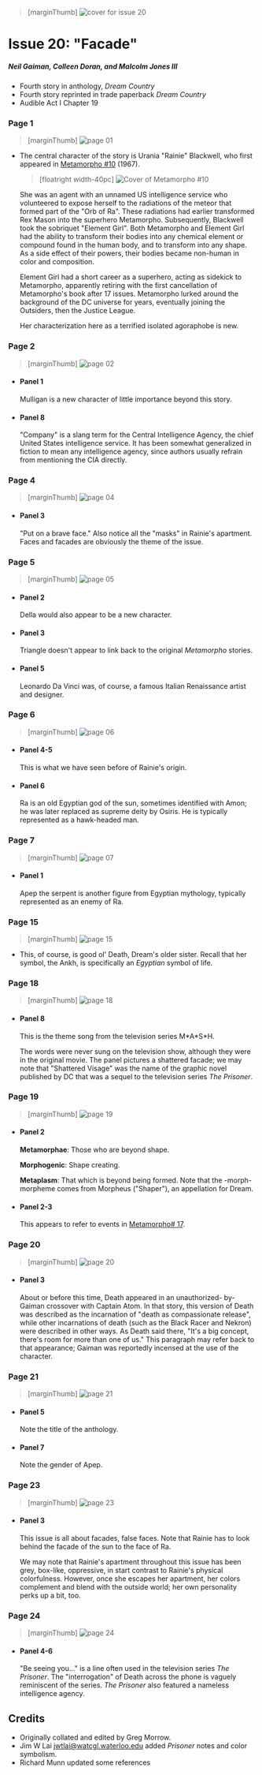 > [marginThumb] ![cover for issue 20](thumbnails/sandman.20/page00.jpg)

# Issue 20: "Facade"

##### Neil Gaiman, Colleen Doran, and Malcolm Jones III

- Fourth story in anthology, _Dream Country_
- Fourth story reprinted in trade paperback _Dream Country_
- Audible Act I Chapter 19

### Page 1

> [marginThumb] ![page 01](thumbnails/sandman.20/page01.jpg)

- The central character of the story is Urania "Rainie" Blackwell, who first appeared in [Metamorpho #10](https://dc.fandom.com/wiki/Metamorpho_Vol_1_10) (1967).

  > [floatright width-40pc] ![Cover of Metamorpho #10](images/Metamorpho10.jpg)

  She was an agent with an unnamed US intelligence service who volunteered to expose herself to the radiations of the meteor that formed part of the "Orb of Ra". These radiations had earlier transformed Rex Mason into the superhero Metamorpho. Subsequently, Blackwell took the sobriquet "Element Girl". Both Metamorpho and Element Girl had the ability to transform their bodies into any chemical element or compound found in the human body, and to transform into any shape. As a side effect of their powers, their bodies became non-human in color and composition.

  Element Girl had a short career as a superhero, acting as sidekick to Metamorpho, apparently retiring with the first cancellation of Metamorpho's book after 17 issues. Metamorpho lurked around the background of the DC universe for years, eventually joining the Outsiders, then the Justice League.

  Her characterization here as a terrified isolated agoraphobe is new.

### Page 2

> [marginThumb] ![page 02](thumbnails/sandman.20/page02.jpg)

- #### Panel 1

  Mulligan is a new character of little importance beyond this story.

- #### Panel 8

  "Company" is a slang term for the Central Intelligence Agency, the chief United States intelligence service. It has been somewhat generalized in fiction to mean any intelligence agency, since authors usually refrain from mentioning the CIA directly.

### Page 4

> [marginThumb] ![page 04](thumbnails/sandman.20/page04.jpg)

- #### Panel 3

  "Put on a brave face." Also notice all the "masks" in Rainie's apartment. Faces and facades are obviously the theme of the issue.

### Page 5

> [marginThumb] ![page 05](thumbnails/sandman.20/page05.jpg)

- #### Panel 2

  Della would also appear to be a new character.

- #### Panel 3

  Triangle doesn't appear to link back to the original _Metamorpho_ stories.

- #### Panel 5

  Leonardo Da Vinci was, of course, a famous Italian Renaissance artist and designer.

### Page 6

> [marginThumb] ![page 06](thumbnails/sandman.20/page06.jpg)

- #### Panel 4-5

  This is what we have seen before of Rainie's origin.

- #### Panel 6

  Ra is an old Egyptian god of the sun, sometimes identified with Amon; he was later replaced as supreme deity by Osiris. He is typically represented as a hawk-headed man.

### Page 7

> [marginThumb] ![page 07](thumbnails/sandman.20/page07.jpg)

- #### Panel 1

  Apep the serpent is another figure from Egyptian mythology, typically represented as an enemy of Ra.

### Page 15

> [marginThumb] ![page 15](thumbnails/sandman.20/page15.jpg)

- This, of course, is good ol' Death, Dream's older sister. Recall that her symbol, the Ankh, is specifically an _Egyptian_ symbol of life.

### Page 18

> [marginThumb] ![page 18](thumbnails/sandman.20/page18.jpg)

- #### Panel 8

  This is the theme song from the television series M\*A\*S\*H.

  The words were never sung on the television show, although they were in the original movie. The panel pictures a shattered facade; we may note that "Shattered Visage" was the name of the graphic novel published by DC that was a sequel to the television series _The Prisoner_.

### Page 19

> [marginThumb] ![page 19](thumbnails/sandman.20/page19.jpg)

- #### Panel 2

  **Metamorphae**: Those who are beyond shape.

  **Morphogenic**: Shape creating.

  **Metaplasm**: That which is beyond being formed. Note that the -morph- morpheme comes from Morpheus ("Shaper"), an appellation for Dream.

- #### Panel 2-3

  This appears to refer to events in [Metamorpho# 17](https://dc.fandom.com/wiki/Metamorpho_Vol_1_17).

### Page 20

> [marginThumb] ![page 20](thumbnails/sandman.20/page20.jpg)

- #### Panel 3

  About or before this time, Death appeared in an unauthorized- by-Gaiman crossover with Captain Atom. In that story, this version of Death was described as the incarnation of "death as compassionate release", while other incarnations of death (such as the Black Racer and Nekron) were described in other ways. As Death said there, "It's a big concept, there's room for more than one of us." This paragraph may refer back to that appearance; Gaiman was reportedly incensed at the use of the character.

### Page 21

> [marginThumb] ![page 21](thumbnails/sandman.20/page21.jpg)

- #### Panel 5

  Note the title of the anthology.

- #### Panel 7

  Note the gender of Apep.

### Page 23

> [marginThumb] ![page 23](thumbnails/sandman.20/page23.jpg)

- #### Panel 3

  This issue is all about facades, false faces. Note that Rainie has to look behind the facade of the sun to the face of Ra.

  We may note that Rainie's apartment throughout this issue has been grey, box-like, oppressive, in start contrast to Rainie's physical colorfulness. However, once she escapes her apartment, her colors complement and blend with the outside world; her own personality perks up a bit, too.

### Page 24

> [marginThumb] ![page 24](thumbnails/sandman.20/page24.jpg)

- #### Panel 4-6

  "Be seeing you..." is a line often used in the television series _The Prisoner_. The "interrogation" of Death across the phone is vaguely reminiscent of the series. _The Prisoner_ also featured a nameless intelligence agency.

## Credits

- Originally collated and edited by Greg Morrow.
- Jim W Lai <jwtlai@watcgl.waterloo.edu> added _Prisoner_ notes and color symbolism.
- Richard Munn updated some references
